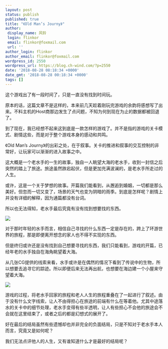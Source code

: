 ```yaml
---
layout: post
status: publish
published: true
title: "《Old Man’s Journy》"
author:
 display_name: 风铃
 login: flinkor
 email: flinkor@foxmail.com
 url: ''
author_login: flinkor
author_email: flinkor@foxmail.com
wordpress_id: 2550
wordpress_url: https://blog.ch-wind.com/?p=2550
date: '2018-08-28 08:18:34 +0000'
date_gmt: '2018-08-28 00:18:34 +0000'
tags: []
---
```

这个游戏出了有一段时间了，只是一直没有找到时间玩。


原本的话，这篇文章不是这样的，本来前几天趁着刚玩完游戏的余韵将感想写了出来。不料主机的Host商那边发生了点问题，不知为何到现在为止的数据都被回退了。


到了现在，我已经想不起来这到底是一款怎样的游戏了。并不是指的游戏的关卡模式、剧情这些，而是对于整个游戏本身的感动和共鸣。


《Old Man’s Journy》的出彩之处，在于叙事。关卡的推进和叙事的交互控制的非常好，让玩家可以渐渐的进入故事之中。


这大概是一个老水手的一生的故事，独自一人眺望大海的老水手，收到一封信之后突然的踏上了旅途。旅途虽然跌宕起伏，但是更加充满波澜的，是老水手所走过的人生。


或许，这是一个关于梦想的故事。开篇我们能看到，从邂逅到婚姻，一切都是那么美好。但忽而一切又变了，场景的天气也变为阴暗的雨季。到底是怎样呢？剧情上并没有详细的解释，因为通篇都没有台词。


所以也无法得知，老水手最后究竟有没有找到想要找的东西。


![](https://www.gamebits.net/wp-content/uploads/2017/07/oldmansjourney-10a.jpg)


对于那时年轻的水手而言，相信自己寻找的什么东西一定是存在的，跨上了环游世界的旅程，那是即便离开想念的家人也不得不实现的东西。


但是终归或许还是没有找到自己想要寻找的东西，我们只能看到，游戏的开篇，已经年老的水手独自在海角眺望着大海。


从几张CG提供的线索来看，水手或许是在偶然的情况下看到了传说中的生物，所以想要去追寻它的踪迹。所以即便后来无法再出航，也想要在海边建一个小屋来守望着大海。


![](https://www.gamebits.net/wp-content/uploads/2017/07/oldmansjourney-13.jpg)


游戏的过程，将老水手回家的旅程和老人人生的旅程重叠在了一起进行了叙述。由于没有什么文字线索，让人不由得担心在旅途的前端有什么在等着他。尤其中途落水的关卡中的细节处理，老水手变得有些半透明，让人有些担心不会他的旅途会不会就在这里结束了，或者之后的都是幻想式的展开了。


好在最后的结局虽然有些遗憾却也并非完全的负面结局，只是不知对于老水手本人而言，究竟又是如何呢？


我们无法点评他人的人生，又有谁知道什么才是最好的结局呢？


